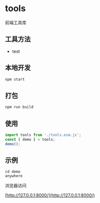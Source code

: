 # tools

前端工具库

## 工具方法

- test

## 本地开发

``` javascript
npm start
```

## 打包

``` javascript
npm run build
```

## 使用

``` javascript
import tools from './tools.esm.js';
const { demo } = tools;
demo();
```

## 示例

```
cd demo
anywhere
```

浏览器访问

[http://127.0.0.1:8000/](http://127.0.0.1:8000/)